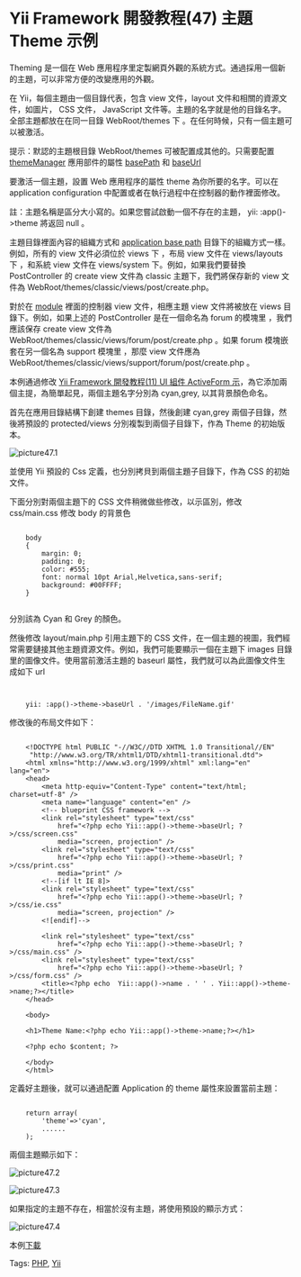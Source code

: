 # Yii Framework 開發教程(47) 主題 Theme 示例

Theming 是一個在 Web 應用程序里定製網頁外觀的系統方式。通過採用一個新的主題，可以非常方便的改變應用的外觀。

在 Yii，每個主題由一個目錄代表，包含 view 文件，layout 文件和相關的資源文件，如圖片， CSS 文件， JavaScript 文件等。主題的名字就是他的目錄名字。全部主題都放在在同一目錄 WebRoot/themes 下 。在任何時候，只有一個主題可以被激活。


   提示：默認的主題根目錄 WebRoot/themes 可被配置成其他的。只需要配置 [themeManager](http://www.yiiframework.com/doc/api/1.1/CWebApplication#themeManager) 應用部件的屬性 [basePath](http://www.yiiframework.com/doc/api/1.1/CThemeManager#basePath) 和 [baseUrl](http://www.yiiframework.com/doc/api/1.1/CThemeManager#baseUrl)

要激活一個主題，設置 Web 應用程序的屬性 theme 為你所要的名字。可以在 application configuration 中配置或者在執行過程中在控制器的動作裡面修改。

   註：主題名稱是區分大小寫的。如果您嘗試啟動一個不存在的主題， yii: :app()->theme 將返回 null 。

主題目錄裡面內容的組織方式和 [application base path](http://www.yiiframework.com/doc/guide/1.1/zh_cn/basics.application#application-base-directory) 目錄下的組織方式一樣。例如，所有的 view 文件必須位於 views 下 ，布局 view 文件在 views/layouts 下 ，和系統 view 文件在 views/system 下。例如，如果我們要替換 PostController 的 create view 文件為 classic 主題下，我們將保存新的 view 文件為 WebRoot/themes/classic/views/post/create.php。

對於在 [module](http://www.yiiframework.com/doc/guide/1.1/zh_cn/basics.module) 裡面的控制器 view 文件，相應主題 view 文件將被放在 views 目錄下。例如，如果上述的 PostController 是在一個命名為 forum 的模塊里 ，我們應該保存 create view 文件為 WebRoot/themes/classic/views/forum/post/create.php 。如果 forum 模塊嵌套在另一個名為 support 模塊里 ，那麼 view 文件應為 WebRoot/themes/classic/views/support/forum/post/create.php 。

本例通過修改 [Yii Framework 開發教程(11) UI 組件 ActiveForm 示](http://www.imobilebbs.com/wordpress/archives/3955)，為它添加兩個主提，為簡單起見，兩個主題名字分別為 cyan,grey, 以其背景顏色命名。

首先在應用目錄結構下創建 themes 目錄，然後創建 cyan,grey 兩個子目錄，然後將預設的 protected/views 分別複製到兩個子目錄下，作為 Theme 的初始版本。

![picture47.1](images/47.1.jpg)
 
並使用 Yii 預設的 Css 定義，也分別拷貝到兩個主題子目錄下，作為 CSS 的初始文件。

下面分別對兩個主題下的 CSS 文件稍微做些修改，以示區別，修改 css/main.css 修改 body 的背景色

```

    body
    {
    	margin: 0;
    	padding: 0;
    	color: #555;
    	font: normal 10pt Arial,Helvetica,sans-serif;
    	background: #00FFFF;
    }
    
```

分別該為 Cyan 和 Grey 的顏色。

然後修改 layout/main.php 引用主題下的 CSS 文件，在一個主題的視圖，我們經常需要鏈接其他主題資源文件。例如，我們可能要顯示一個在主題下 images 目錄里的圖像文件。使用當前激活主題的 baseurl 屬性，我們就可以為此圖像文件生成如下 url

```


    yii: :app()->theme->baseUrl . '/images/FileName.gif'

```

修改後的布局文件如下：

```

    <!DOCTYPE html PUBLIC "-//W3C//DTD XHTML 1.0 Transitional//EN"
     "http://www.w3.org/TR/xhtml1/DTD/xhtml1-transitional.dtd">
    <html xmlns="http://www.w3.org/1999/xhtml" xml:lang="en" lang="en">
    <head>
    	<meta http-equiv="Content-Type" content="text/html; charset=utf-8" />
    	<meta name="language" content="en" />
    	<!-- blueprint CSS framework -->
    	<link rel="stylesheet" type="text/css"
    		href="<?php echo Yii::app()->theme->baseUrl; ?>/css/screen.css"
    		media="screen, projection" />
    	<link rel="stylesheet" type="text/css"
    		href="<?php echo Yii::app()->theme->baseUrl; ?>/css/print.css"
    		media="print" />
    	<!--[if lt IE 8]>
    	<link rel="stylesheet" type="text/css"
    		href="<?php echo Yii::app()->theme->baseUrl; ?>/css/ie.css"
    		media="screen, projection" />
    	<![endif]-->
    
    	<link rel="stylesheet" type="text/css"
    		href="<?php echo Yii::app()->theme->baseUrl; ?>/css/main.css" />
    	<link rel="stylesheet" type="text/css"
    		href="<?php echo Yii::app()->theme->baseUrl; ?>/css/form.css" />
    	<title><?php echo  Yii::app()->name . ' ' . Yii::app()->theme->name;?></title>
    </head>
    
    <body>
    
    <h1>Theme Name:<?php echo Yii::app()->theme->name;?></h1>
    
    <?php echo $content; ?>
    
    </body>
    </html>

```

定義好主題後，就可以通過配置 Application 的 theme 屬性來設置當前主題：

```

    return array(
        'theme'=>'cyan',
        ......
    );

```

兩個主題顯示如下：

![picture47.2](images/47.2.jpg)

![picture47.3](images/47.3.jpg)

如果指定的主題不存在，相當於沒有主題，將使用預設的顯示方式：

![picture47.4](images/47.4.jpg)

本例[下載](http://www.imobilebbs.com/download/yii/ThemeDemo.zip)

Tags: [PHP](http://www.imobilebbs.com/wordpress/archives/tag/php), [Yii](http://www.imobilebbs.com/wordpress/archives/tag/yii)


 




